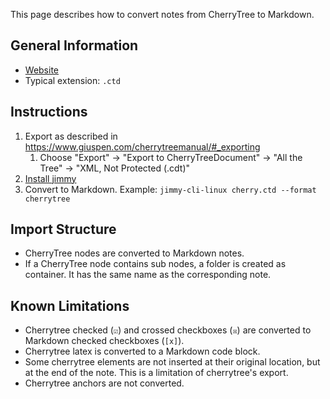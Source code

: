 This page describes how to convert notes from CherryTree to Markdown.

## General Information

- [Website](https://www.giuspen.net/cherrytree/)
- Typical extension: `.ctd`

## Instructions

1. Export as described in <https://www.giuspen.com/cherrytreemanual/#_exporting>
    1. Choose "Export" -> "Export to CherryTreeDocument" -> "All the Tree" -> "XML, Not Protected (.cdt)"
2. [Install jimmy](../index.md#installation)
3. Convert to Markdown. Example: `jimmy-cli-linux cherry.ctd --format cherrytree`

## Import Structure

- CherryTree nodes are converted to Markdown notes.
- If a CherryTree node contains sub nodes, a folder is created as container. It has the same name as the corresponding note.

## Known Limitations

- Cherrytree checked (`☑`) and crossed checkboxes (`☒`) are converted to Markdown checked checkboxes (`[x]`).
- Cherrytree latex is converted to a Markdown code block.
- Some cherrytree elements are not inserted at their original location, but at the end of the note. This is a limitation of cherrytree's export.
- Cherrytree anchors are not converted.
